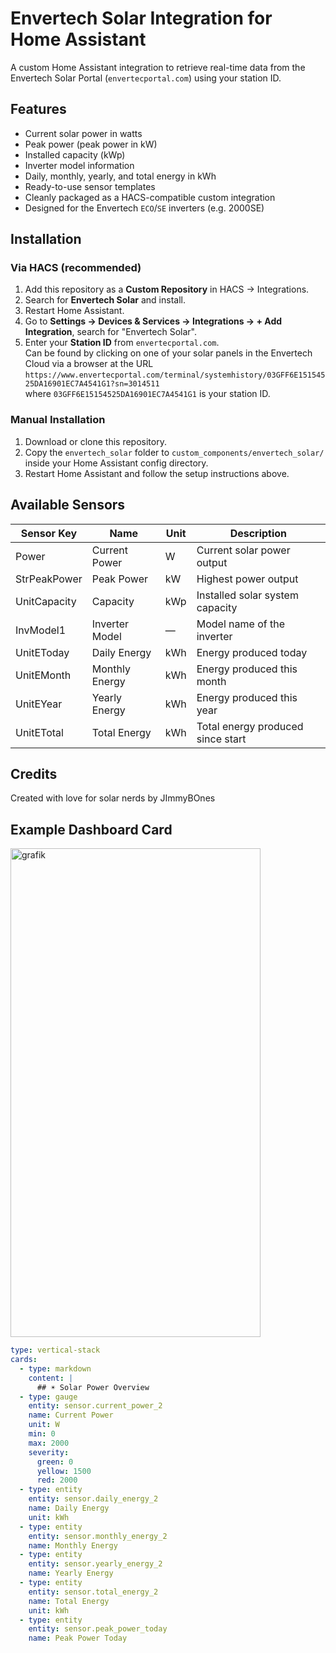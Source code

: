 # Envertech Solar Integration for Home Assistant

A custom Home Assistant integration to retrieve real-time data from the Envertech Solar Portal (`envertecportal.com`) using your station ID.

## Features

- Current solar power in watts
- Peak power (peak power in kW)
- Installed capacity (kWp)
- Inverter model information
- Daily, monthly, yearly, and total energy in kWh
- Ready-to-use sensor templates
- Cleanly packaged as a HACS-compatible custom integration
- Designed for the Envertech `ECO`/`SE` inverters (e.g. 2000SE)

## Installation

### Via HACS (recommended)
1. Add this repository as a **Custom Repository** in HACS → Integrations.
2. Search for **Envertech Solar** and install.
3. Restart Home Assistant.
4. Go to **Settings → Devices & Services → Integrations → + Add Integration**, search for "Envertech Solar".
5. Enter your **Station ID** from `envertecportal.com`.  
   Can be found by clicking on one of your solar panels in the Envertech Cloud via a browser at the URL  
   `https://www.envertecportal.com/terminal/systemhistory/03GFF6E15154525DA16901EC7A4541G1?sn=3014511`  
   where `03GFF6E15154525DA16901EC7A4541G1` is your station ID.

### Manual Installation
1. Download or clone this repository.
2. Copy the `envertech_solar` folder to `custom_components/envertech_solar/` inside your Home Assistant config directory.
3. Restart Home Assistant and follow the setup instructions above.

## Available Sensors

| Sensor Key   | Name             | Unit  | Description                         |
|--------------|------------------|-------|-----------------------------------|
| Power        | Current Power    | W     | Current solar power output         |
| StrPeakPower | Peak Power       | kW    | Highest power output               |
| UnitCapacity | Capacity         | kWp   | Installed solar system capacity    |
| InvModel1    | Inverter Model   | —     | Model name of the inverter         |
| UnitEToday   | Daily Energy     | kWh   | Energy produced today              |
| UnitEMonth   | Monthly Energy   | kWh   | Energy produced this month         |
| UnitEYear    | Yearly Energy    | kWh   | Energy produced this year          |
| UnitETotal   | Total Energy     | kWh   | Total energy produced since start  |

## Credits

Created with love for solar nerds by JImmyBOnes

## Example Dashboard Card

<img width="400" height="782" alt="grafik" src="https://github.com/user-attachments/assets/29e33858-5551-44f5-a619-2beddf781b13" />



```yaml
type: vertical-stack
cards:
  - type: markdown
    content: |
      ## ☀️ Solar Power Overview
  - type: gauge
    entity: sensor.current_power_2
    name: Current Power
    unit: W
    min: 0
    max: 2000
    severity:
      green: 0
      yellow: 1500
      red: 2000
  - type: entity
    entity: sensor.daily_energy_2
    name: Daily Energy
    unit: kWh
  - type: entity
    entity: sensor.monthly_energy_2
    name: Monthly Energy
  - type: entity
    entity: sensor.yearly_energy_2
    name: Yearly Energy
  - type: entity
    entity: sensor.total_energy_2
    name: Total Energy
    unit: kWh
  - type: entity
    entity: sensor.peak_power_today
    name: Peak Power Today
